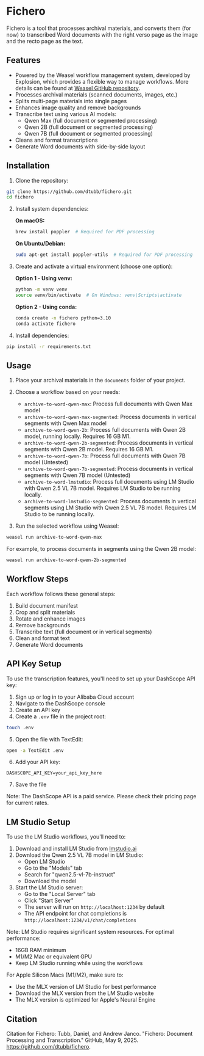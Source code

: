 # Fichero

Fichero is a tool that processes archival materials, and converts them (for now) to transcribed Word documents with the right verso page as the image and the recto page as the text. 

## Features
- Powered by the Weasel workflow management system, developed by Explosion, which provides a flexible way to manage  workflows. More details can be found at [Weasel GitHub repository](https://github.com/explosion/weasel).
- Processes archival materials (scanned documents, images, etc.)
- Splits multi-page materials into single pages
- Enhances image quality and remove backgrounds
- Transcribe text using various AI models:
  - Qwen Max (full document or segmented processing)
  - Qwen 2B (full document or segmented processing)
  - Qwen 7B (full document or segmented processing)
- Cleans and format transcriptions
- Generate Word documents with side-by-side layout

## Installation

1. Clone the repository:
```bash
git clone https://github.com/dtubb/fichero.git
cd fichero
```

2. Install system dependencies:

   **On macOS:**
   ```bash
   brew install poppler  # Required for PDF processing
   ```

   **On Ubuntu/Debian:**
   ```bash
   sudo apt-get install poppler-utils  # Required for PDF processing
   ```

3. Create and activate a virtual environment (choose one option):

   **Option 1 - Using venv:**
   ```bash
   python -m venv venv
   source venv/bin/activate  # On Windows: venv\Scripts\activate
   ```

   **Option 2 - Using conda:**
   ```bash
   conda create -n fichero python=3.10
   conda activate fichero
   ```

4. Install dependencies:
```bash
pip install -r requirements.txt
```

## Usage

1. Place your archival materials in the `documents` folder of your project.

2. Choose a workflow based on your needs:
   - `archive-to-word-qwen-max`: Process full documents with Qwen Max model
   - `archive-to-word-qwen-max-segmented`: Process documents in vertical segments with Qwen Max model
   - `archive-to-word-qwen-2b`: Process full documents with Qwen 2B model, running locally. Requires 16 GB M1.
   - `archive-to-word-qwen-2b-segmented`: Process documents in vertical segments with Qwen 2B model. Requires 16 GB M1.
   - `archive-to-word-qwen-7b`: Process full documents with Qwen 7B model (Untested)
   - `archive-to-word-qwen-7b-segmented`: Process documents in vertical segments with Qwen 7B model (Untested)
   - `archive-to-word-lmstudio`: Process full documents using LM Studio with Qwen 2.5 VL 7B model. Requires LM Studio to be running locally.
   - `archive-to-word-lmstudio-segmented`: Process documents in vertical segments using LM Studio with Qwen 2.5 VL 7B model. Requires LM Studio to be running locally.

3. Run the selected workflow using Weasel:
```bash
weasel run archive-to-word-qwen-max
```

For example, to process documents in segments using the Qwen 2B model:
```bash
weasel run archive-to-word-qwen-2b-segmented
```

## Workflow Steps

Each workflow follows these general steps:
1. Build document manifest
2. Crop and split materials
3. Rotate and enhance images
4. Remove backgrounds
5. Transcribe text (full document or in vertical segments)
6. Clean and format text
7. Generate Word documents

## API Key Setup

To use the transcription features, you'll need to set up your DashScope API key:

1. Sign up or log in to your Alibaba Cloud account
2. Navigate to the DashScope console
3. Create an API key
4. Create a `.env` file in the project root:
```bash
touch .env
```
5. Open the file with TextEdit:
```bash
open -a TextEdit .env
```
6. Add your API key:
```
DASHSCOPE_API_KEY=your_api_key_here
```
7. Save the file

Note: The DashScope API is a paid service. Please check their pricing page for current rates.

## LM Studio Setup

To use the LM Studio workflows, you'll need to:

1. Download and install LM Studio from [lmstudio.ai](https://lmstudio.ai)
2. Download the Qwen 2.5 VL 7B model in LM Studio:
   - Open LM Studio
   - Go to the "Models" tab
   - Search for "qwen2.5-vl-7b-instruct"
   - Download the model
3. Start the LM Studio server:
   - Go to the "Local Server" tab
   - Click "Start Server"
   - The server will run on `http://localhost:1234` by default
   - The API endpoint for chat completions is `http://localhost:1234/v1/chat/completions`

Note: LM Studio requires significant system resources. For optimal performance:
- 16GB RAM minimum
- M1/M2 Mac or equivalent GPU
- Keep LM Studio running while using the workflows

For Apple Silicon Macs (M1/M2), make sure to:
- Use the MLX version of LM Studio for best performance
- Download the MLX version from the LM Studio website
- The MLX version is optimized for Apple's Neural Engine

## Citation

Citation for Fichero:
Tubb, Daniel, and Andrew Janco. "Fichero: Document Processing and Transcription." GitHub, May 9, 2025. https://github.com/dtubb/fichero.